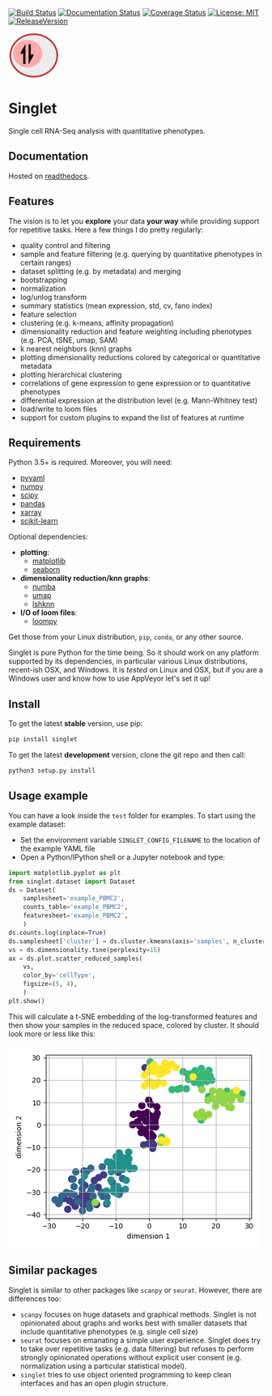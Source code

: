 [![Build Status](https://travis-ci.org/iosonofabio/singlet.svg?branch=master)](https://travis-ci.org/iosonofabio/singlet)
[![Documentation Status](https://readthedocs.org/projects/singlet/badge/?version=master)](https://singlet.readthedocs.io/en/master)
[![Coverage Status](https://coveralls.io/repos/github/iosonofabio/singlet/badge.svg?branch=master)](https://coveralls.io/github/iosonofabio/singlet?branch=master)
[![License: MIT](https://img.shields.io/badge/license-MIT-brightgreen.svg)](https://opensource.org/licenses/MIT)
[![ReleaseVersion](https://img.shields.io/pypi/v/singlet.svg)](https://pypi.org/project/singlet/)


![Logo](docs/_static/logo.png)
# Singlet
Single cell RNA-Seq analysis with quantitative phenotypes.

## Documentation
Hosted on [readthedocs](https://singlet.readthedocs.io/en/master).

## Features
The vision is to let you **explore** your data **your way** while providing support for repetitive tasks. Here a few things I do pretty regularly:
- quality control and filtering
- sample and feature filtering (e.g. querying by quantitative phenotypes in certain ranges)
- dataset splitting (e.g. by metadata) and merging
- bootstrapping
- normalization
- log/unlog transform
- summary statistics (mean expression, std, cv, fano index)
- feature selection
- clustering (e.g. k-means, affinity propagation)
- dimensionality reduction and feature weighting including phenotypes (e.g. PCA, tSNE, umap, SAM)
- k nearest neighbors (knn) graphs
- plotting dimensionality reductions colored by categorical or quantitative metadata
- plotting hierarchical clustering
- correlations of gene expression to gene expression or to quantitative phenotypes
- differential expression at the distribution level (e.g. Mann-Whitney test)
- load/write to loom files
- support for custom plugins to expand the list of features at runtime

## Requirements
Python 3.5+ is required. Moreover, you will need:
- [pyyaml](https://pyyaml.org/)
- [numpy](http://www.numpy.org/)
- [scipy](https://www.scipy.org/)
- [pandas](http://pandas.pydata.org/)
- [xarray](http://xarray.pydata.org/en/stable/)
- [scikit-learn](http://scikit-learn.org)

Optional dependencies:
- **plotting**:
  - [matplotlib](https://matplotlib.org/)
  - [seaborn](https://seaborn.pydata.org/)
- **dimensionality reduction/knn graphs**:
  - [numba](https://numba.pydata.org/)
  - [umap](https://github.com/lmcinnes/umap)
  - [lshknn](https://github.com/iosonofabio/lshknn)
- **I/O of loom files**:
  - [loompy](http://loompy.org/)

Get those from your Linux distribution, `pip`, `conda`, or any other source.

Singlet is pure Python for the time being. So it should work on any platform supported by its dependencies, in particular various Linux distributions, recent-ish OSX, and Windows. It is *tested* on Linux and OSX, but if you are a Windows user and know how to use AppVeyor let's set it up!

## Install
To get the latest **stable** version, use pip:
```bash
pip install singlet
```

To get the latest **development** version, clone the git repo and then call:
```bash
python3 setup.py install
```

## Usage example
You can have a look inside the `test` folder for examples. To start using the example dataset:
- Set the environment variable `SINGLET_CONFIG_FILENAME` to the location of the example YAML file
- Open a Python/IPython shell or a Jupyter notebook and type:

```python
import matplotlib.pyplot as plt
from singlet.dataset import Dataset
ds = Dataset(
    samplesheet='example_PBMC2',
    counts_table='example_PBMC2',
    featuresheet='example_PBMC2',
    )
ds.counts.log(inplace=True)
ds.samplesheet['cluster'] = ds.cluster.kmeans(axis='samples', n_clusters=5)
vs = ds.dimensionality.tsne(perplexity=15)
ax = ds.plot.scatter_reduced_samples(
    vs,
    color_by='cellType',
    figsize=(5, 4),    
    )
plt.show()
```

This will calculate a t-SNE embedding of the log-transformed features and then show your samples in the reduced space, colored by cluster. It should look more or less like this:

![t-SNE example](docs/_static/example_tsne_2.png)


## Similar packages
Singlet is similar to other packages like ``scanpy`` or ``seurat``. However, there are differences too:
- ``scanpy`` focuses on huge datasets and graphical methods. Singlet is not opinionated about graphs and works best with smaller datasets that include quantitative phenotypes (e.g. single cell size)
- ``seurat`` focuses on emanating a simple user experience. Singlet does try to take over repetitive tasks (e.g. data filtering) but refuses to perform strongly opinionated operations without explicit user consent (e.g. normalization using a particular statistical model).
- ``singlet`` tries to use object oriented programming to keep clean interfaces and has an open plugin structure.

